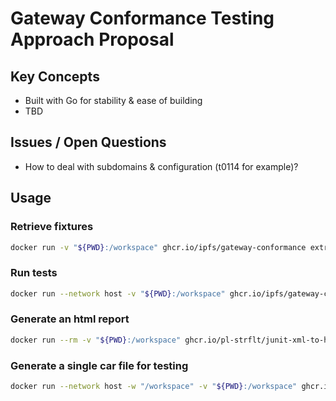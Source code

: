 # Gateway Conformance Testing Approach Proposal

## Key Concepts

- Built with Go for stability & ease of building
- TBD

## Issues / Open Questions

- How to deal with subdomains & configuration (t0114 for example)?

## Usage

### Retrieve fixtures

```bash
docker run -v "${PWD}:/workspace" ghcr.io/ipfs/gateway-conformance extract-fixtures /workspace/[output-dir]
```

### Run tests

```bash
docker run --network host -v "${PWD}:/workspace" ghcr.io/ipfs/gateway-conformance test [gateway-url] /workspace/[output-xml]
```

### Generate an html report

```bash
docker run --rm -v "${PWD}:/workspace" ghcr.io/pl-strflt/junit-xml-to-html:latest no-frames /workspace/[output-xml] /workspace/[output-html]
```

### Generate a single car file for testing

```bash
docker run --network host -w "/workspace" -v "${PWD}:/workspace" ghcr.io/ipfs/gateway-conformance merge-fixtures /workspace/[output-car]
```
